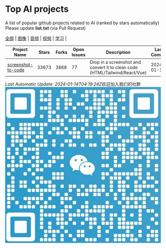 # Top AI projects
A list of popular github projects related to AI (ranked by stars automatically)
Please update **list.txt** (via Pull Request)

<a href="./README.md">全部</a> |   <a href="./READMEpicture.md">图像</a> |   <a href="./READMEaudio.md">音频</a> | <a href="./READMEvideo.md">视频</a> | <a href="./READMElearn.md">学习</a> | 

| Project Name | Stars | Forks | Open Issues | Description | Last Commit |
| ------------ | ----- | ----- | ----------- | ----------- | ----------- |
| [screenshot-to-code](https://github.com/abi/screenshot-to-code) | 33673 | 3868 | 77 | Drop in a screenshot and convert it to clean code (HTML/Tailwind/React/Vue) | 2024-01-11 |

*Last Automatic Update: 2024-01-14T04:19:24Z*欢迎加入我们的社群 ![](https://raw.githubusercontent.com/mouuii/picture/master/weichat.jpg) 